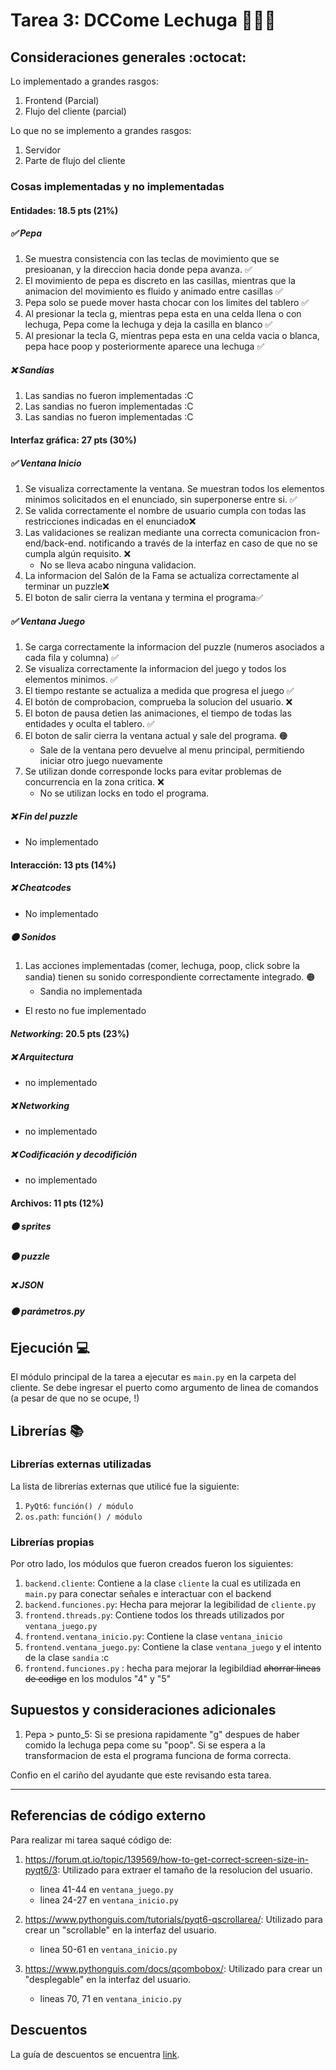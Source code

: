 # Tarea 3: DCCome Lechuga 🐢🍉🥬
## Consideraciones generales :octocat:

Lo implementado a grandes rasgos: 
1. Frontend (Parcial)
2. Flujo del cliente (parcial)

Lo que no se implemento a grandes rasgos: 
1. Servidor 
2. Parte de flujo del cliente

### Cosas implementadas y no implementadas 

#### Entidades: 18.5 pts (21%)
##### ✅ Pepa 
1. Se muestra consistencia con las teclas de movimiento que se presioanan, y la direccion hacia donde pepa avanza. ✅
2. El movimiento de pepa es discreto en las casillas, mientras que la animacion del movimiento es fluido y animado entre casillas ✅
3. Pepa solo se puede mover hasta chocar con los limites del tablero ✅
4. Al presionar la tecla g, mientras pepa esta en una celda llena o con lechuga, Pepa come la lechuga y deja la casilla en blanco ✅  
5. Al presionar la tecla G, mientras pepa esta en una celda vacia o blanca, pepa hace poop y posteriormente aparece una lechuga ✅ 
##### ❌ Sandías
1. Las sandias no fueron implementadas :C
2. Las sandias no fueron implementadas :C
3. Las sandias no fueron implementadas :C

#### Interfaz gráfica: 27 pts (30%)
##### ✅ Ventana Inicio
1. Se visualiza correctamente la ventana. Se muestran todos los elementos minimos solicitados en el enunciado, sin superponerse entre si. ✅ 
2. Se valida correctamente el nombre de usuario cumpla con todas las restricciones indicadas en el enunciado❌
3. Las validaciones se realizan mediante una correcta comunicacion fron-end/back-end. notificando a través de la interfaz en caso de que no se cumpla algún requisito. ❌
    - No se lleva acabo ninguna validacion.
4. La informacion del Salón de la Fama se actualiza correctamente al terminar un puzzle❌
5. El boton de salir cierra la ventana y termina el programa✅ 


##### ✅ Ventana Juego
1. Se carga correctamente la informacion del puzzle (numeros asociados a cada fila y columna) ✅ 
2. Se visualiza correctamente la informacion del juego y todos los elementos minimos. ✅
3. El tiempo restante se actualiza a medida que progresa el juego ✅
4. El botón de comprobacion, comprueba la solucion del usuario. ❌
5. El boton de pausa detien las animaciones, el tiempo de todas las entidades y oculta el tablero. ✅
6. El boton de salir cierra la ventana actual y sale del programa. 🟠
    - Sale de la ventana pero devuelve al menu principal, permitiendo iniciar otro juego nuevamente
7. Se utilizan donde corresponde locks para evitar problemas de concurrencia en la zona critica. ❌
    - No se utilizan locks en todo el programa. 
##### ❌ Fin del *puzzle*
- No implementado

#### Interacción: 13 pts (14%)
##### ❌ *Cheatcodes*
- No implementado
##### 🟠 Sonidos
1. Las acciones implementadas (comer, lechuga, poop, click sobre la sandia) tienen su sonido correspondiente correctamente integrado. 🟠
    - Sandia no implementada
- El resto no fue implementado

#### *Networking*: 20.5 pts (23%)
##### ❌ Arquitectura
- no implementado 
##### ❌ *Networking*
- no implementado 
##### ❌ Codificación y decodifición
- no implementado 


#### Archivos: 11 pts (12%)
##### 🟠 *sprites*
##### 🟠 *puzzle*
##### ❌ JSON
##### 🟠 parámetros.py

## Ejecución :computer:
El módulo principal de la tarea a ejecutar es `main.py` en la carpeta del cliente. Se debe ingresar el puerto como argumento de linea de comandos (a pesar de que no se ocupe, !) 

## Librerías :books:
### Librerías externas utilizadas
La lista de librerías externas que utilicé fue la siguiente:

1. ```PyQt6```: ```función() / módulo```
2. ```os.path```: ```función() / módulo``` 


### Librerías propias
Por otro lado, los módulos que fueron creados fueron los siguientes:

1. ```backend.cliente```: Contiene a la clase `cliente` la cual es utilizada en `main.py` para conectar señales e interactuar con el backend
2. ```backend.funciones.py```: Hecha para mejorar la legibilidad de `cliente.py`
3. ```frontend.threads.py```: Contiene todos los threads utilizados por `ventana_juego.py`
4. `frontend.ventana_inicio.py`: Contiene la clase `ventana_inicio`
5. `frontend.ventana_juego.py`: Contiene la clase `ventana_juego` y el intento de la clase `sandia` :c
6. `frontend.funciones.py` : hecha para mejorar la legibildiad ~~ahorrar lineas de codigo~~ en los modulos "4" y "5"

## Supuestos y consideraciones adicionales

1. Pepa > punto_5: Si se presiona rapidamente "g" despues de haber comido la lechuga pepa come su "poop". Si se espera a la transformacion de esta el programa funciona de forma correcta.


Confio en el cariño del ayudante que este revisando esta tarea. 

-------

## Referencias de código externo 

Para realizar mi tarea saqué código de:

1. https://forum.qt.io/topic/139569/how-to-get-correct-screen-size-in-pyqt6/3: Utilizado para extraer el tamaño de la resolucion del usuario.

    - linea 41-44 en `ventana_juego.py`
    - linea 24-27 en `ventana_inicio.py`

2. https://www.pythonguis.com/tutorials/pyqt6-qscrollarea/: Utilizado para crear un "scrollable" en la interfaz del usuario. 

    - linea 50-61 en `ventana_inicio.py` 

3. https://www.pythonguis.com/docs/qcombobox/: Utilizado para crear un "desplegable" en la interfaz del usuario.

    - lineas 70, 71 en `ventana_inicio.py` 


## Descuentos
La guía de descuentos se encuentra [link](https://github.com/IIC2233/Syllabus/blob/main/Tareas/Bases%20Generales%20de%20Tareas%20-%20IIC2233.pdf).